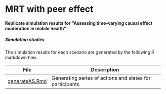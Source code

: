 # MRT with peer effect

#### Replicate simulation results for "Assessing time-varying causal effect moderation in mobile health" 

##### Simulation studies

The simulation results for each scenario are generated by the following R markdown files.

File | Description
---- | ----
[generateAS.Rmd](generateAS.Rmd) | Generating series of actions and states for participants. 
